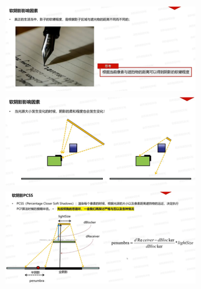 ![输入图片说明](/imgs/2025-02-27/lRBIhSWFrGCcSUb8.png)

![输入图片说明](/imgs/2025-02-27/w0FL3CzGIfJhf5sF.png)

![输入图片说明](/imgs/2025-02-27/S7mc54dvcXWWecpz.png)
<!--stackedit_data:
eyJoaXN0b3J5IjpbNjg1MDg2NzM4LC0yODQ2NjQ5MTldfQ==
-->